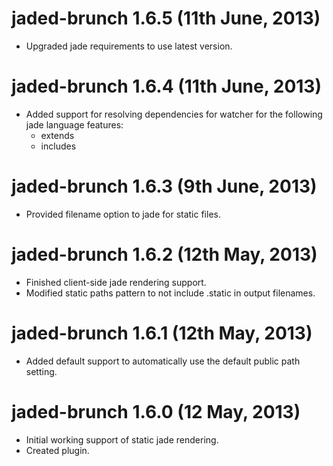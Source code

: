 # jaded-brunch 1.6.5 (11th June, 2013)

- Upgraded jade requirements to use latest version.

# jaded-brunch 1.6.4 (11th June, 2013)

- Added support for resolving dependencies for watcher for the following
  jade language features:
  - extends
  - includes

# jaded-brunch 1.6.3 (9th June, 2013)

- Provided filename option to jade for static files.

# jaded-brunch 1.6.2 (12th May, 2013)

- Finished client-side jade rendering support.
- Modified static paths pattern to not include .static in output filenames.

# jaded-brunch 1.6.1 (12th May, 2013)

- Added default support to automatically use the default public path setting.

# jaded-brunch 1.6.0 (12 May, 2013)

- Initial working support of static jade rendering.
- Created plugin.

